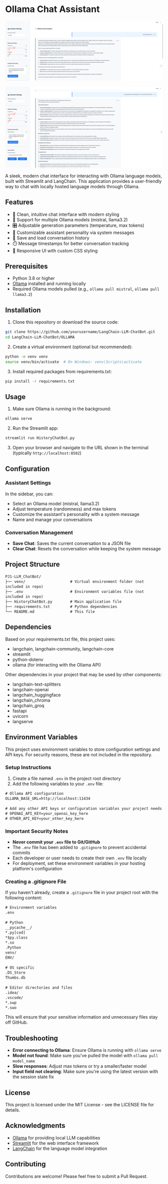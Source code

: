 # Ollama Chat Assistant
![Chat Interface Screenshot](images/ChatBot.png)

![Chat Interface Screenshot](images/ChatBot1.png)

A sleek, modern chat interface for interacting with Ollama language models, built with Streamlit and LangChain. This application provides a user-friendly way to chat with locally hosted language models through Ollama.

## Features

- 💬 Clean, intuitive chat interface with modern styling
- 🤖 Support for multiple Ollama models (mistral, llama3.2)
- 🎛️ Adjustable generation parameters (temperature, max tokens)
- 🧠 Customizable assistant personality via system messages
- 💾 Save and load conversation history
- ⏱️ Message timestamps for better conversation tracking
- 🎨 Responsive UI with custom CSS styling

## Prerequisites

- Python 3.8 or higher
- [Ollama](https://ollama.ai/) installed and running locally
- Required Ollama models pulled (e.g., `ollama pull mistral`, `ollama pull llama3.2`)

## Installation

1. Clone this repository or download the source code:
```bash
git clone https://github.com/yourusername/LangChain-LLM-ChatBot.git
cd LangChain-LLM-ChatBot/OLLAMA
```

2. Create a virtual environment (optional but recommended):
```bash
python -m venv venv
source venv/bin/activate  # On Windows: venv\Scripts\activate
```

3. Install required packages from requirements.txt:
```bash
pip install -r requirements.txt
```

## Usage

1. Make sure Ollama is running in the background:
```bash
ollama serve
```

2. Run the Streamlit app:
```bash
streamlit run HistoryChatBot.py
```

3. Open your browser and navigate to the URL shown in the terminal (typically `http://localhost:8502`)

## Configuration

### Assistant Settings

In the sidebar, you can:

- Select an Ollama model (mistral, llama3.2)
- Adjust temperature (randomness) and max tokens
- Customize the assistant's personality with a system message
- Name and manage your conversations

### Conversation Management

- **Save Chat**: Saves the current conversation to a JSON file
- **Clear Chat**: Resets the conversation while keeping the system message

## Project Structure

```
PJ1-LLM_ChatBot/
├── venv/                    # Virtual environment folder (not included in repo)
├── .env                     # Environment variables file (not included in repo)
├── HistoryChatBot.py        # Main application file
├── requirements.txt         # Python dependencies
└── README.md                # This file
```

## Dependencies

Based on your requirements.txt file, this project uses:

- langchain, langchain-community, langchain-core
- streamlit
- python-dotenv
- ollama (for interacting with the Ollama API)

Other dependencies in your project that may be used by other components:
- langchain-text-splitters
- langchain-openai
- langchain_huggingface
- langchain_chroma
- langchain_groq
- fastapi
- uvicorn
- langserve

## Environment Variables

This project uses environment variables to store configuration settings and API keys. For security reasons, these are not included in the repository.

### Setup Instructions

1. Create a file named `.env` in the project root directory
2. Add the following variables to your `.env` file:

```
# Ollama API configuration
OLLAMA_BASE_URL=http://localhost:11434

# Add any other API keys or configuration variables your project needs
# OPENAI_API_KEY=your_openai_key_here
# OTHER_API_KEY=your_other_key_here
```

### Important Security Notes

- **Never commit your `.env` file to Git/GitHub**
- The `.env` file has been added to `.gitignore` to prevent accidental commits
- Each developer or user needs to create their own `.env` file locally
- For deployment, set these environment variables in your hosting platform's configuration

### Creating a .gitignore File

If you haven't already, create a `.gitignore` file in your project root with the following content:

```
# Environment variables
.env

# Python
__pycache__/
*.py[cod]
*$py.class
*.so
.Python
venv/
ENV/

# OS specific
.DS_Store
Thumbs.db

# Editor directories and files
.idea/
.vscode/
*.swp
*.swo
```

This will ensure that your sensitive information and unnecessary files stay off GitHub.

## Troubleshooting

- **Error connecting to Ollama**: Ensure Ollama is running with `ollama serve`
- **Model not found**: Make sure you've pulled the model with `ollama pull model_name`
- **Slow responses**: Adjust max tokens or try a smaller/faster model
- **Input field not clearing**: Make sure you're using the latest version with the session state fix

## License

This project is licensed under the MIT License - see the LICENSE file for details.

## Acknowledgments

- [Ollama](https://ollama.ai/) for providing local LLM capabilities
- [Streamlit](https://streamlit.io/) for the web interface framework
- [LangChain](https://langchain.readthedocs.io/) for the language model integration

## Contributing

Contributions are welcome! Please feel free to submit a Pull Request.
